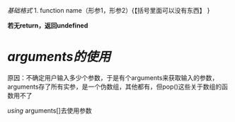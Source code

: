 *基础格式*
1. 
function name（形参1，形参2）{【括号里面可以没有东西】
}




**若无return，返回undefined**

# *arguments的使用*
原因：不确定用户输入多少个参数，于是有个arguments来获取输入的参数，arguments存了所有实参，是一个伪数组，其他都有，但pop()这些关于数组的函数用不了

*using*
arguments[]去使用参数

